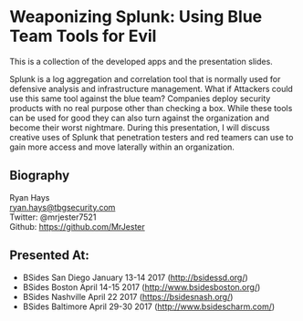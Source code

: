 # Weaponizing Splunk: Using Blue Team Tools for Evil

This is a collection of the developed apps and the presentation slides.

Splunk is a log aggregation and correlation tool that is normally used for
defensive analysis and infrastructure management. What if Attackers could use
this same tool against the blue team? Companies deploy security products with no
real purpose other than checking a box. While these tools can be used for good
they can also turn against the organization and become their worst nightmare.
During this presentation, I will discuss creative uses of Splunk that
penetration testers and red teamers can use to gain more access and move
laterally within an organization.

## Biography
Ryan Hays<br>
ryan.hays@tbgsecurity.com<br>
Twitter: @mrjester7521<br>
Github: https://github.com/MrJester<br>


## Presented At:
- BSides San Diego January 13-14 2017 (http://bsidessd.org/)
- BSides Boston April 14-15 2017 (http://www.bsidesboston.org/)
- BSides Nashville April 22 2017 (https://bsidesnash.org/)
- BSides Baltimore April 29-30 2017 (http://www.bsidescharm.com/)
